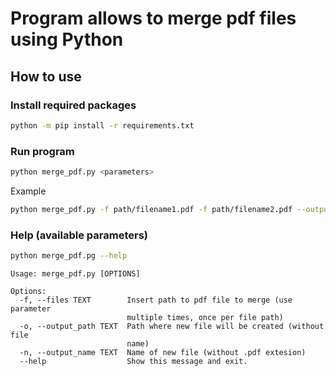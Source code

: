 # Program allows to merge pdf files using Python

## How to use

### Install required packages

```sh
python -m pip install -r requirements.txt
```

### Run program

```sh
python merge_pdf.py <parameters>
```

Example

```sh
python merge_pdf.py -f path/filename1.pdf -f path/filename2.pdf --output_path path/to/output/dir --output_name output_file_name
```

### Help (available parameters)

```sh
python merge_pdf.pg --help
```

```
Usage: merge_pdf.py [OPTIONS]

Options:
  -f, --files TEXT        Insert path to pdf file to merge (use parameter
                          multiple times, once per file path) 
  -o, --output_path TEXT  Path where new file will be created (without file
                          name)
  -n, --output_name TEXT  Name of new file (without .pdf extesion)
  --help                  Show this message and exit.
  ```
